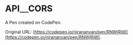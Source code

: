 # API＿CORS

A Pen created on CodePen.

Original URL: [https://codepen.io/nirananvan/pen/RNWjRjW](https://codepen.io/nirananvan/pen/RNWjRjW).

